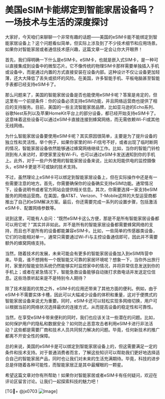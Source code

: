 # 美国eSIM卡能绑定到智能家居设备吗？一场技术与生活的深度探讨

大家好，今天咱们来聊聊一个非常有趣的话题——美国的eSIM卡能不能绑定到智能家居设备上？这个问题看似简单，但实际上涉及到了不少技术细节和应用场景。如果你对智能家居或者通信技术感兴趣，这篇文章一定会让你大开眼界！

首先，我们得明确一下什么是eSIM卡。eSIM卡，也就是嵌入式SIM卡，是一种可以直接集成到设备中的微型芯片。它不像传统的物理SIM卡那样需要单独插入手机或设备中，而是通过内置的方式直接安装在设备内部。这种设计不仅让设备更加轻薄，还大大降低了丢失或损坏的风险。在美国，许多智能手机、平板电脑甚至智能手表都已经支持eSIM卡了。

那么问题来了，美国的智能家居设备是否也能使用eSIM卡呢？答案是肯定的，但这里有一个前提条件：你的设备必须支持eSIM功能，并且网络运营商也提供了相应的支持服务。目前，美国的一些主流智能家居品牌，比如亚马逊的Echo系列、谷歌Nest系列以及苹果HomeKit平台上的部分设备，都已经开始支持eSIM卡了。这意味着这些设备可以通过eSIM卡直接连接到蜂窝网络，而无需依赖Wi-Fi或其他无线网络。

为什么智能家居设备要使用eSIM卡呢？其实原因很简单，主要是为了提升设备的独立性和灵活性。举个例子，如果你家里的Wi-Fi信号不好，或者出现了临时断网的情况，智能家居设备依然能够通过蜂窝网络继续工作。比如，当你的智能门铃检测到有人来访时，即使家里没有Wi-Fi，也可以通过eSIM卡发送通知到你的手机上。此外，对于一些户外使用的智能家居设备来说，比如太阳能供电的监控摄像头，eSIM卡更是不可或缺的技术支持。

不过，虽然理论上eSIM卡可以绑定到智能家居设备上，但在实际操作中还是有一些需要注意的地方。首先，你需要确保你的设备确实支持eSIM功能。通常情况下，设备说明书或者官方网站会提供相关信息。其次，你需要选择一家支持eSIM服务的网络运营商。在美国，像AT&T、Verizon、T-Mobile这样的大型运营商都推出了自己的eSIM解决方案。最后，你还需要完成一系列的设置步骤，包括激活eSIM卡、配置网络参数等。

说到这里，可能有人会问：“既然eSIM卡这么方便，那是不是所有智能家居设备都可以用它呢？”其实并非如此。并不是所有的智能家居设备都需要蜂窝网络的支持，而且也不是所有的设备都能兼容eSIM卡。比如，一些简单的传感器类设备，它们的功能相对单一，通常只需要通过Wi-Fi与主控设备通信即可，因此并不需要额外的蜂窝网络支持。

当然，随着技术的发展，未来可能会有更多的智能家居设备加入到eSIM阵营中来。毕竟，谁不想拥有一个既智能又可靠的家居环境呢？想象一下，当你外出旅行时，家里的智能安防系统仍然能够实时监控家中的情况，并将异常信息发送到你的手机上；或者在紧急情况下，智能急救设备能够自动拨打求救电话并发送定位信息。这些场景听起来是不是特别令人期待？

除了技术层面的优势之外，eSIM卡的应用还带来了其他方面的便利。例如，由于eSIM卡不需要实体卡槽，因此可以大幅减少设备的体积和重量，这对于便携式的智能家居设备来说尤为重要。同时，eSIM卡还可以轻松实现多网络切换，用户可以根据当前的网络状况选择最优的连接方式，从而提高设备的稳定性和可靠性。

当然，在享受eSIM卡带来便利的同时，我们也应该关注一些潜在的问题。比如，如何保护用户的隐私和数据安全？如何防止恶意攻击者利用eSIM卡进行非法活动？这些都是需要厂商和技术人员共同努力解决的问题。毕竟，任何新技术的推广都离不开安全性的保障。

总的来说，美国的eSIM卡是可以绑定到智能家居设备上的，但这需要满足一定的条件和技术支持。对于普通消费者而言，了解这些知识可以帮助我们更好地选择适合自己的智能家居产品，同时也让我们对未来的生活充满期待。毕竟，科技的进步总是伴随着各种可能性，而智能家居正是其中最耀眼的一颗星。

希望这篇文章对你有所帮助！如果你对智能家居或者eSIM卡有任何疑问，欢迎在评论区留言讨论。让我们一起探索科技的魅力吧！

[TG💪+ @jx0703 ![Image](https://github.com/user-attachments/assets/dbca1d08-cadb-493c-b0ec-ad6f7a83f270)]